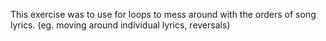 This exercise was to use for loops to mess around with the orders of song lyrics. (eg. moving around individual lyrics, reversals)